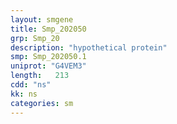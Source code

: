 ```yaml
---
layout: smgene
title: Smp_202050
grp: Smp_20
description: "hypothetical protein"
smp: Smp_202050.1
uniprot: "G4VEM3"
length:   213
cdd: "ns"
kk: ns
categories: sm
---
```

